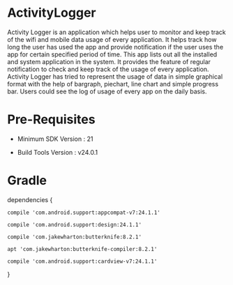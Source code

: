# ActivityLogger

Activity Logger is an application which helps user to monitor and keep track of the wifi and mobile data usage of every application.
It helps track how long the user has used the app and provide notification if the user uses the app for certain specified period of time.
This app lists out all the installed and system application in the system. It provides the feature of regular notification to check
and keep track of the usage of every application. Activity Logger has tried to represent the usage of data in simple graphical format
with the help of bargraph, piechart, line chart and simple progress bar. Users could see the log of usage of every app on the daily basis.


#  Pre-Requisites

- Minimum SDK Version : 21

- Build Tools Version : v24.0.1

# Gradle
dependencies {

    compile 'com.android.support:appcompat-v7:24.1.1'
    
    compile 'com.android.support:design:24.1.1'
    
    compile 'com.jakewharton:butterknife:8.2.1'
    
    apt 'com.jakewharton:butterknife-compiler:8.2.1'
    
    compile 'com.android.support:cardview-v7:24.1.1'
}
